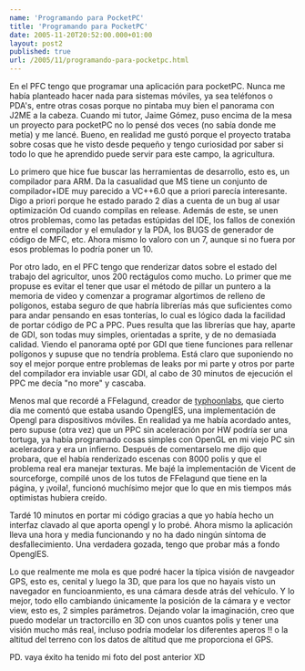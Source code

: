 ```yaml
---
name: 'Programando para PocketPC'
title: 'Programando para PocketPC'
date: 2005-11-20T20:52:00.000+01:00
layout: post2
published: true
url: /2005/11/programando-para-pocketpc.html
---
```


En el PFC tengo que programar una aplicación para pocketPC. Nunca me había planteado hacer nada para sistemas móviles, ya sea teléfonos o PDA's, entre otras cosas porque no pintaba muy bien el panorama con J2ME a la cabeza. Cuando mi tutor, Jaime Gómez, puso encima de la mesa un proyecto para pocketPC no lo pensé dos veces (no sabía donde me metía) y me lancé. Bueno, en realidad me gustó porque el proyecto trataba sobre cosas que he visto desde pequeño y tengo curiosidad por saber si todo lo que he aprendido puede servir para este campo, la agricultura.  
  
Lo primero que hice fue buscar las herramientas de desarrollo, esto es, un compilador para ARM. Da la casualidad que MS tiene un conjunto de compilador+IDE muy parecido a VC++6.0 que a priori parecía interesante. Digo a priori porque he estado parado 2 días a cuenta de un bug al usar optimización Od cuando compilas en release. Además de este, se unen otros problemas, como las petadas estúpidas del IDE, los fallos de conexión entre el compilador y el emulador y la PDA, los BUGS de generador de código de MFC, etc. Ahora mismo lo valoro con un 7, aunque si no fuera por esos problemas lo podría poner un 10.  
  
Por otro lado, en el PFC tengo que renderizar datos sobre el estado del trabajo del agricultor, unos 200 rectágulos como mucho. Lo primer que me propuse es evitar el tener que usar el método de pillar un puntero a la memoria de video y comenzar a programar algortimos de relleno de polígonos, estaba seguro de que habría librerías más que suficientes como para andar pensando en esas tonterías, lo cual es lógico dada la facilidad de portar código de PC a PPC. Pues resulta que las librerías que hay, aparte de GDI, son todas muy simples, orientadas a sprite, y de no demasiada calidad. Viendo el panorama opté por GDI que tiene funciones para rellenar polígonos y supuse que no tendría problema. Está claro que suponiendo no soy el mejor porque entre problemas de leaks por mi parte y otros por parte del compilador era inviable usar GDI, al cabo de 30 minutos de ejecución el PPC me decía "no more" y cascaba.  
  
Menos mal que recordé a FFelagund, creador de [typhoonlabs](http://www.typhoonlabs.com), que cierto día me comentó que estaba usando OpenglES, una implementación de Opengl para dispositivos móviles. En realidad ya me había acordado antes, pero supuse (otra vez) que un PPC sin aceleración por HW podría ser una tortuga, ya había programado cosas simples con OpenGL en mi viejo PC sin aceleradora y era un infierno. Después de comentarselo me dijo que probara, que el había renderizado escenas con 8000 polis y que el problema real era manejar texturas. Me bajé la implementación de Vicent de sourceforge, compilé unos de los tutos de FFelagund que tiene en la página, y ¡voila!, funcionó muchísimo mejor que lo que en mis tiempos más optimistas hubiera creído.  
  
  
Tardé 10 minutos en portar mi código gracias a que yo había hecho un interfaz clavado al que aporta opengl y lo probé. Ahora mismo la aplicación lleva una hora y media funcionando y no ha dado ningún síntoma de desfallecimiento. Una verdadera gozada, tengo que probar más a fondo OpenglES.  
  
Lo que realmente me mola es que podré hacer la típica visión de navgeador GPS, esto es, cenital y luego la 3D, que para los que no hayais visto un navegador en funcioanmiento, es una cámara desde atrás del vehículo. Y lo mejor, todo ello cambiando únicamente la posición de la cámara y e vector view, esto es, 2 simples parámetros. Dejando volar la imaginación, creo que puedo modelar un tractorcillo en 3D con unos cuantos polis y tener una visión mucho más real, incluso podría modelar los diferentes aperos !! o la altitud del terreno con los datos de altitud que me proporciona el GPS.  
  
PD. vaya éxito ha tenido mi foto del post anterior XD